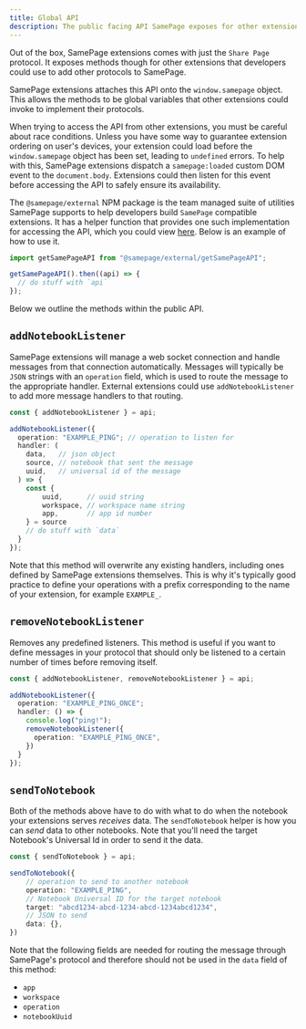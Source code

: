 ```yaml
---
title: Global API
description: The public facing API SamePage exposes for other extensions.
---
```


Out of the box, SamePage extensions comes with just the `Share Page` protocol. It exposes methods though for other extensions that developers could use to add other protocols to SamePage.

SamePage extensions attaches this API onto the `window.samepage` object. This allows the methods to be global variables that other extensions could invoke to implement their protocols.

When trying to access the API from other extensions, you must be careful about race conditions. Unless you have some way to guarantee extension ordering on user's devices, your extension could load before the `window.samepage` object has been set, leading to `undefined` errors. To help with this, SamePage extensions dispatch a `samepage:loaded` custom DOM event to the `document.body`. Extensions could then listen for this event before accessing the API to safely ensure its availability.

The `@samepage/external` NPM package is the team managed suite of utilities SamePage supports to help developers build `SamePage` compatible extensions. It has a helper function that provides one such implementation for accessing the API, which you could view [here](https://github.com/vargasarts/samepage.network/blob/main/package/external/getSamePageAPI.ts). Below is an example of how to use it.

```typescript
import getSamePageAPI from "@samepage/external/getSamePageAPI";

getSamePageAPI().then((api) => {
  // do stuff with `api`
});
```

Below we outline the methods within the public API.

## `addNotebookListener`

SamePage extensions will manage a web socket connection and handle messages from that connection automatically. Messages will typically be `JSON` strings with an `operation` field, which is used to route the message to the appropriate handler. External extensions could use `addNotebookListener` to add more message handlers to that routing.

```typescript
const { addNotebookListener } = api;

addNotebookListener({
  operation: "EXAMPLE_PING"; // operation to listen for
  handler: (
    data,   // json object
    source, // notebook that sent the message
    uuid,   // universal id of the message
  ) => {
    const {
        uuid,      // uuid string
        workspace, // workspace name string
        app,       // app id number
    } = source
    // do stuff with `data`
  }
});
```

Note that this method will overwrite any existing handlers, including ones defined by SamePage extensions themselves. This is why it's typically good practice to define your operations with a prefix corresponding to the name of your extension, for example `EXAMPLE_`.

## `removeNotebookListener`

Removes any predefined listeners. This method is useful if you want to define messages in your protocol that should only be listened to a certain number of times before removing itself.

```typescript
const { addNotebookListener, removeNotebookListener } = api;

addNotebookListener({
  operation: "EXAMPLE_PING_ONCE";
  handler: () => {
    console.log("ping!");
    removeNotebookListener({
      operation: "EXAMPLE_PING_ONCE",
    })
  }
});
```

## `sendToNotebook`

Both of the methods above have to do with what to do when the notebook your extensions serves _receives_ data. The `sendToNotebook` helper is how you can _send_ data to other notebooks. Note that you'll need the target Notebook's Universal Id in order to send it the data.

```typescript
const { sendToNotebook } = api;

sendToNotebook({
    // operation to send to another notebook
    operation: "EXAMPLE_PING",                       
    // Notebook Universal ID for the target notebook
    target: "abcd1234-abcd-1234-abcd-1234abcd1234",  
    // JSON to send
    data: {},                                        
})
```

Note that the following fields are needed for routing the message through SamePage's protocol and therefore should not be used in the `data` field of this method:
- `app`
- `workspace`
- `operation`
- `notebookUuid`
